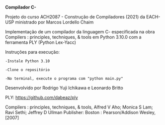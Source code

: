 <b> Compilador C- </b>

Projeto do curso ACH2087 - Construção de Compiladores (2021) da EACH-USP ministrado por Marcos Lordello Chaim 

Implementação de um compilador da linguagem C- especificada na obra Compilers : principles, techniques, & tools em Python 3.10.0 com a ferramenta PLY (Python Lex-Yacc)

Instruções para execução: 
    
    -Instale Python 3.10
    
    -Clone o repositório
    
    -No terminal, execute o programa com "python main.py"

Desenvolvido por Rodrigo Yuji Ichikawa e Leonardo Britto

PLY: https://github.com/dabeaz/ply

Compilers : principles, techniques, & tools, Alfred V Aho; Monica S
Lam; Ravi Sethi; Jeffrey D Ullman Publisher: Boston :
Pearson/Addison Wesley, [2007]
